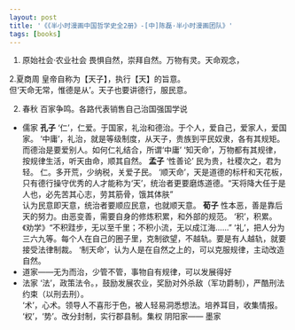 ```yaml
---
layout: post
title: '《《半小时漫画中国哲学史全2册》-[中]陈磊·半小时漫画团队》'
tags: [books]
---
```


1. 原始社会·农业社会
畏惧自然，崇拜自然。万物有灵。天命观念，

2.夏商周
皇帝自称为【天子】，执行【天】的旨意。\
但‘天命无常，惟德是从’。天子也要讲德行，服民意。

2. 春秋
百家争鸣。各路代表销售自己治国强国学说
* 儒家
      **孔子**
      ‘仁’，仁爱。于国家，礼治和德治。于个人，爱自己，爱家人，爱国家。
      ‘中庸’，礼治，就是等级制度，从天子，贵族到平民奴隶，各有其规矩。而德治是要爱别人。如何仁礼结合，所谓‘中庸’
      ‘知天命’，万物都有其规律，按规律生活，听天由命，顺其自然。
      **孟子**
      ‘性善论’
      民为贵，社稷次之，君为轻。
      仁。多开荒，少纳税，关爱子民。
      ‘顺天命’，天是道德的标杆和天花板，只有德行操守优秀的人才能称为‘天’，统治者更要磨炼道德。“天将降大任于是人也，必先苦其心志，劳其筋骨，饿其体肤”\
      认为民意即天意，统治者要顺应民意，也就顺天意。
      **荀子**
      性本恶，善是靠后天的努力。由恶变善，需要自身的修炼积累，和外部的规范。
      ‘积’，积累。《劝学》“不积跬步，无以至千里；不积小流，无以成江海……”
      ‘礼’，把人分为三六九等。每个人在自己的圈子里，克制欲望，不越轨。要是有人越轨，就要接受法律制裁。
      ‘制天命’，认为人是在自然之上的，可以克服规律，主动改造自然。
* 道家——无为而治，少管不管，事物自有规律，可以发展得好
* 法家
      ‘法’，政策法令。，鼓励发展农业，奖励对外杀敌（军功爵制），严酷刑法约束（以刑去刑）。\
      ‘术’，心术。领导人不喜形于色，被人轻易洞悉想法。培养耳目，收集情报。\
      ‘权’，‘势’。改分封制，实行郡县制。集权
阴阳家——
墨家

